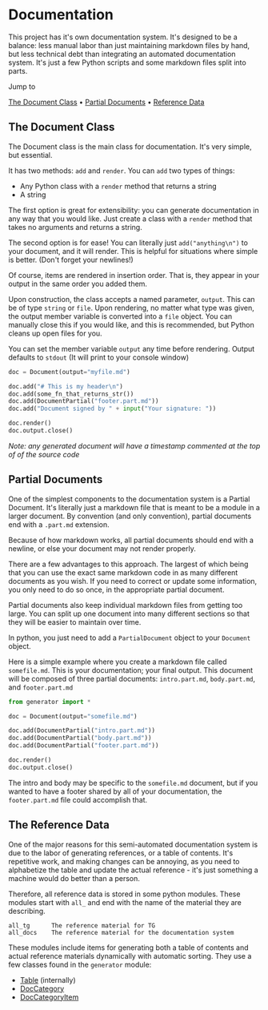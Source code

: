<!-- Generated 2020-06-08 23:38:55.929623 -->
# Documentation

This project has it's own documentation system. It's designed
to be a balance: less manual labor than just maintaining markdown
files by hand, but less technical debt than integrating an 
automated documentation system. It's just a few Python scripts
and some markdown files split into parts.

Jump to

[The Document Class](#the-document-class) • [Partial Documents](#partial-documents) •
[Reference Data](#the-reference-data)
## The Document Class

The Document class is the main class for documentation.
It's very simple, but essential.

It has two methods: `add` and `render`. You can `add`
two types of things:

* Any Python class with a `render` method that returns a string
* A string

The first option is great for extensibility: you can
generate documentation in any way that you would like.
Just create a class with a `render` method that takes
no arguments and returns a string.

The second option is for ease! You can literally just
`add("anything\n")` to your document, and it will render.
This is helpful for situations where simple is better.
(Don't forget your newlines!)

Of course, items are rendered in insertion order. That
is, they appear in your output in the same order you
added them.

Upon construction, the class accepts a named parameter,
`output`. This can be of type `string` or `file`. Upon
rendering, no matter what type was given, the output
member variable is converted into a `file` object. You
can manually close this if you would like, and this
is recommended, but Python cleans up open files for you.

You can set the member variable `output` any time before
rendering. Output defaults to `stdout` (It will print
to your console window)

```python
doc = Document(output="myfile.md")

doc.add("# This is my header\n")
doc.add(some_fn_that_returns_str())
doc.add(DocumentPartial("footer.part.md"))
doc.add("Document signed by " + input("Your signature: "))

doc.render()
doc.output.close()
```

*Note: any generated document will have a timestamp commented*
*at the top of of the source code*
## Partial Documents

One of the simplest components to the documentation system
is a Partial Document. It's literally just a markdown file
that is meant to be a module in a larger document. By
convention (and only convention), partial documents end
with a `.part.md` extension.

Because of how markdown works, all partial documents should end
with a newline, or else your document may not render properly.

There are a few advantages to this approach. The largest of
which being that you can use the exact same markdown
code in as many different documents as you wish. If you
need to correct or update some information, you only need
to do so once, in the appropriate partial document.

Partial documents also keep individual markdown files from
getting too large. You can split up one document into many
different sections so that they will be easier to maintain
over time.

In python, you just need to add a `PartialDocument` object to
your `Document` object.

Here is a simple example where you create a markdown file
called `somefile.md`. This is your documentation; your
final output. This document will be composed of three
partial documents: `intro.part.md`, `body.part.md`, and
`footer.part.md`

```python
from generator import *

doc = Document(output="somefile.md")

doc.add(DocumentPartial("intro.part.md"))
doc.add(DocumentPartial("body.part.md"))
doc.add(DocumentPartial("footer.part.md"))

doc.render()
doc.output.close()
```

The intro and body may be specific to the `somefile.md` document,
but if you wanted to have a footer shared by all of your
documentation, the `footer.part.md` file could accomplish that.
## The Reference Data

One of the major reasons for this semi-automated documentation
system is due to the labor of generating references, or
a table of contents. It's repetitive work, and making changes
can be annoying, as you need to alphabetize the table and
update the actual reference - it's just something a machine
would do better than a person.

Therefore, all reference data is stored in some python modules.
These modules start with `all_` and end with the name of the material
they are describing.

```
all_tg      The reference material for TG
all_docs    The reference material for the documentation system
```

These modules include items for generating both a table of contents
and actual reference materials dynamically with automatic sorting.
They use a few classes found in the `generator` module:

* [Table](#table) (internally)
* [DocCategory](#doccategory)
* [DocCategoryItem](#doccategoryitem)
